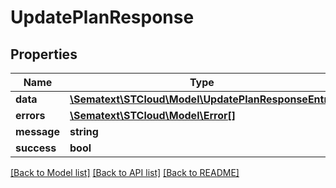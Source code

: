 # UpdatePlanResponse

## Properties
| Name        | Type                                                                              | Description | Notes      |
| ----------- | --------------------------------------------------------------------------------- | ----------- | ---------- |
| **data**    | [**\Sematext\STCloud\Model\UpdatePlanResponseEntry**](UpdatePlanResponseEntry.md) |             | [optional] |
| **errors**  | [**\Sematext\STCloud\Model\Error[]**](Error.md)                                   |             | [optional] |
| **message** | **string**                                                                        |             | [optional] |
| **success** | **bool**                                                                          |             | [optional] |

[[Back to Model list]](../../README.md#documentation-for-models) [[Back to API list]](../../README.md#documentation-for-api-endpoints) [[Back to README]](../../README.md)
